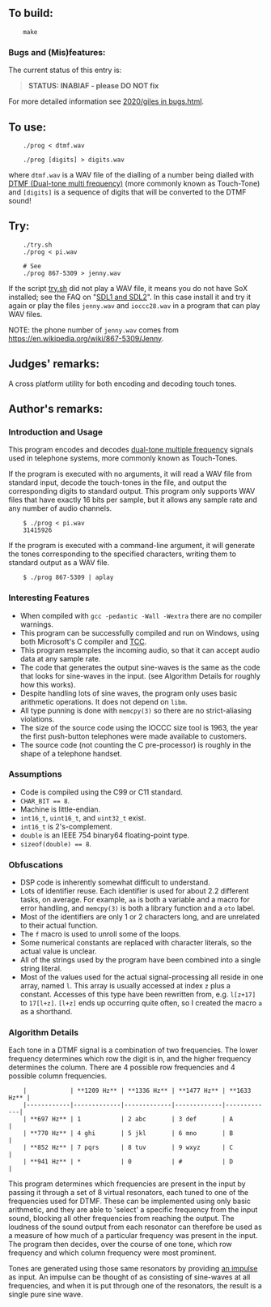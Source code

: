 ## To build:

``` <!---sh-->
    make
```


### Bugs and (Mis)features:

The current status of this entry is:

> **STATUS: INABIAF - please DO NOT fix**

For more detailed information see [2020/giles in bugs.html](../../bugs.html#2020_giles).


## To use:

``` <!---sh-->
    ./prog < dtmf.wav

    ./prog [digits] > digits.wav
```

where `dtmf.wav` is a WAV file of the dialling of a number being dialled with
[DTMF (Dual-tone multi
frequency)](https://en.wikipedia.org/wiki/Dual-tone_multi-frequency_signaling)
(more commonly known as Touch-Tone) and `[digits]` is a sequence of digits that
will be converted to the DTMF sound!


## Try:

``` <!---sh-->
    ./try.sh
    ./prog < pi.wav

    # See
    ./prog 867-5309 > jenny.wav
```

If the script [try.sh](%%REPO_URL%%/2020/giles/try.sh) did not play a WAV file, it means you do not have
SoX installed; see the
FAQ on "[SDL1 and SDL2](../../faq.html#sox)".
In this case install it and try it again or
play the files `jenny.wav` and `ioccc28.wav` in a program that can play WAV
files.

NOTE: the phone number of `jenny.wav` comes from
<https://en.wikipedia.org/wiki/867-5309/Jenny>.


## Judges' remarks:

A cross platform utility for both encoding and decoding touch tones.


## Author's remarks:

### Introduction and Usage

This program encodes and decodes [dual-tone multiple
frequency](https://en.wikipedia.org/wiki/Dual-tone_multi-frequency_signaling)
signals used in telephone systems, more commonly known as Touch-Tones.

If the program is executed with no arguments, it will read a WAV file from
standard input, decode the touch-tones in the file, and output the corresponding
digits to standard output. This program only supports WAV files that have
exactly 16 bits per sample, but it allows any sample rate and any number of
audio channels.


``` <!---sh-->
    $ ./prog < pi.wav
    31415926
```

If the program is executed with a command-line argument, it will generate the
tones corresponding to the specified characters, writing them to standard output
as a WAV file.

``` <!---sh-->
    $ ./prog 867-5309 | aplay
```

### Interesting Features

* When compiled with `gcc -pedantic -Wall -Wextra` there are no compiler
warnings.
* This program can be successfully compiled and run on Windows, using both
Microsoft's C compiler and [TCC](https://bellard.org/tcc/).
* This program resamples the incoming audio, so that it can accept audio data at
any sample rate.
* The code that generates the output sine-waves is the same as the code that
looks for sine-waves in the input. (see Algorithm Details for roughly how this
works).
* Despite handling lots of sine waves, the program only uses basic arithmetic
operations. It does not depend on `libm`.
* All type punning is done with `memcpy(3)` so there are no strict-aliasing
violations.
* The size of the source code using the IOCCC size tool is 1963, the year the
first push-button telephones were made available to customers.
* The source code (not counting the C pre-processor) is roughly in the shape of
a telephone handset.


### Assumptions

* Code is compiled using the C99 or C11 standard.
* `CHAR_BIT == 8`.
* Machine is little-endian.
* `int16_t`, `uint16_t`, and `uint32_t` exist.
* `int16_t` is 2's-complement.
* `double` is an IEEE 754 binary64 floating-point type.
* `sizeof(double) == 8`.


### Obfuscations

* DSP code is inherently somewhat difficult to understand.
* Lots of identifier reuse. Each identifier is used for about 2.2 different
tasks, on average. For example, `aa` is both a variable and a macro for error
handling, and `memcpy(3)` is both a library function and a `oto` label.
* Most of the identifiers are only 1 or 2 characters long, and are unrelated to
their actual function.
* The `f` macro is used to unroll some of the loops.
* Some numerical constants are replaced with character literals, so the actual
value is unclear.
* All of the strings used by the program have been combined into a single string
literal.
* Most of the values used for the actual signal-processing all reside in one
array, named `l`. This array is usually accessed at index `z` plus a constant.
Accesses of this type have been rewritten from, e.g. `l[z+17]` to `17[l+z]`.
`[l+z]` ends up occurring quite often, so I created the macro `a` as a
shorthand.


### Algorithm Details

Each tone in a DTMF signal is a combination of two frequencies. The lower
frequency determines which row the digit is in, and the higher frequency
determines the column. There are 4 possible row frequencies and 4 possible
column frequencies.

```
    |            | **1209 Hz** | **1336 Hz** | **1477 Hz** | **1633 Hz** |
    |------------|-------------|-------------|-------------|-------------|
    | **697 Hz** | 1           | 2 abc       | 3 def       | A           |
    | **770 Hz** | 4 ghi       | 5 jkl       | 6 mno       | B           |
    | **852 Hz** | 7 pqrs      | 8 tuv       | 9 wxyz      | C           |
    | **941 Hz** | *           | 0           | #           | D           |
```

This program determines which frequencies are present in the input by passing it
through a set of 8 virtual resonators, each tuned to one of the frequencies used
for DTMF. These can be implemented using only basic arithmetic, and they are
able to 'select' a specific frequency from the input sound, blocking all other
frequencies from reaching the output. The loudness of the sound output from each
resonator can therefore be used as a measure of how much of a particular
frequency was present in the input. The program then decides, over the course of
one tone, which row frequency and which column frequency were most prominent.

Tones are generated using those same resonators by providing [an
impulse](https://en.wikipedia.org/wiki/Kronecker_delta#Digital_signal_processing)
as input. An impulse can be thought of as consisting of sine-waves at all
frequencies, and when it is put through one of the resonators, the result is a
single pure sine wave.

<!--

    Copyright © 1984-2024 by Landon Curt Noll. All Rights Reserved.

    You are free to share and adapt this file under the terms of this license:

        Creative Commons Attribution-ShareAlike 4.0 International (CC BY-SA 4.0)

    For more information, see:

        https://creativecommons.org/licenses/by-sa/4.0/

-->
